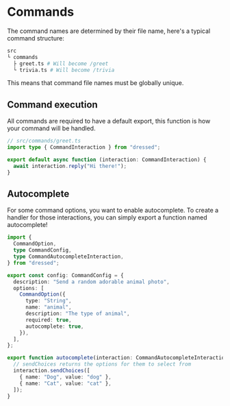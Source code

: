 # Commands

The command names are determined by their file name, here's a typical command
structure:

```sh
src
└ commands
  ├ greet.ts # Will become /greet
  └ trivia.ts # Will become /trivia
```

This means that command file names must be globally unique.

## Command execution

All commands are required to have a default export, this function is how your
command will be handled.

```ts
// src/commands/greet.ts
import type { CommandInteraction } from "dressed";

export default async function (interaction: CommandInteraction) {
  await interaction.reply("Hi there!");
}
```

## Autocomplete

For some command options, you want to enable autocomplete. To create a handler for those interactions, you can simply export a function named autocomplete!

```ts
import {
  CommandOption,
  type CommandConfig,
  type CommandAutocompleteInteraction,
} from "dressed";

export const config: CommandConfig = {
  description: "Send a random adorable animal photo",
  options: [
    CommandOption({
      type: "String",
      name: "animal",
      description: "The type of animal",
      required: true,
      autocomplete: true,
    }),
  ],
};

export function autocomplete(interaction: CommandAutocompleteInteraction) {
  // sendChoices returns the options for them to select from
  interaction.sendChoices([
    { name: "Dog", value: "dog" },
    { name: "Cat", value: "cat" },
  ]);
}
```
